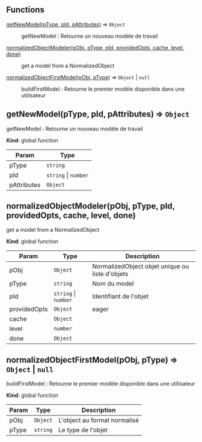 ## Functions

<dl>
<dt><a href="#getNewModel">getNewModel(pType, pId, pAttributes)</a> ⇒ <code>Object</code></dt>
<dd><p>getNewModel : Retourne un nouveau modèle de travail</p>
</dd>
<dt><a href="#normalizedObjectModeler">normalizedObjectModeler(pObj, pType, pId, providedOpts, cache, level, done)</a></dt>
<dd><p>get a model from a NormalizedObject</p>
</dd>
<dt><a href="#normalizedObjectFirstModel">normalizedObjectFirstModel(pObj, pType)</a> ⇒ <code>Object</code> | <code>null</code></dt>
<dd><p>buildFirstModel : Retourne le premier modèle disponible dans une utilisateur</p>
</dd>
</dl>

<a name="getNewModel"></a>

## getNewModel(pType, pId, pAttributes) ⇒ <code>Object</code>
getNewModel : Retourne un nouveau modèle de travail

**Kind**: global function  

| Param | Type |
| --- | --- |
| pType | <code>string</code> | 
| pId | <code>string</code> \| <code>number</code> | 
| pAttributes | <code>Object</code> | 

<a name="normalizedObjectModeler"></a>

## normalizedObjectModeler(pObj, pType, pId, providedOpts, cache, level, done)
get a model from a NormalizedObject

**Kind**: global function  

| Param | Type | Description |
| --- | --- | --- |
| pObj | <code>Object</code> | NormalizedObject objet unique ou liste d'objets |
| pType | <code>string</code> | Nom du model |
| pId | <code>string</code> \| <code>number</code> | Identifiant de l'objet |
| providedOpts | <code>Object</code> | eager |
| cache | <code>Object</code> |  |
| level | <code>number</code> |  |
| done | <code>Object</code> |  |

<a name="normalizedObjectFirstModel"></a>

## normalizedObjectFirstModel(pObj, pType) ⇒ <code>Object</code> \| <code>null</code>
buildFirstModel : Retourne le premier modèle disponible dans une utilisateur

**Kind**: global function  

| Param | Type | Description |
| --- | --- | --- |
| pObj | <code>Object</code> | L'object au format normalisé |
| pType | <code>string</code> | Le type de l'objet |

